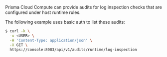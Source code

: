 Prisma Cloud Compute can provide audits for log inspection checks that are configured under host runtime rules.

The following example uses basic auth to list these audits:

```bash
$ curl -k \
  -u <USER> \
  -H 'Content-Type: application/json' \
  -X GET \
  https://console:8083/api/v1/audits/runtime/log-inspection
```

